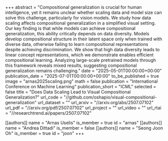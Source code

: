 +++
abstract = "Compositional generalization is crucial for human intelligence, yet it remains unclear whether scaling data and model size can solve this challenge, particularly for vision models. We study how data scaling affects compositional generalization in a simplified visual setting. Our key finding is that while models can achieve compositional generalization, this ability critically depends on data diversity. Models develop compositional structure in their latent space only when trained with diverse data, otherwise failing to learn compositional representations despite achieving discrimination. We show that high data diversity leads to linear concept representations, which we demonstrate enables efficient compositional learning. Analyzing large-scale pretrained models through this framework reveals mixed results, suggesting compositional generalization remains challenging."
date = "2025-05-01T00:00:00+00:00"
publication_date = "2025-07-01T00:00:00+00:00"
to_be_published = true
image = "arnas2025scaling.png"
math = false
publication = "International Conference on Machine Learning"
publication_short = "ICML"
selected = false
title = "Does Data Scaling Lead to Visual Compositional Generalization?"
url_code = "//github.com/oshapio/visual-compositional-generalization"
url_dataset = ""
url_arxiv = "//arxiv.org/abs/2507.07102"
url_pdf = "//arxiv.org/pdf/2507.07102"
url_project = ""
url_video = ""
url_rtai = "//researchtrend.ai/papers/2507.07102"

[[authors]]
    name = "Arnas Uselis"
    is_member = true
    id = "arnas"
[[authors]]
    name = "Andrea Dittadi"
    is_member = false
[[authors]]
    name = "Seong Joon Oh"
    is_member = true
    id = "joon"
+++
